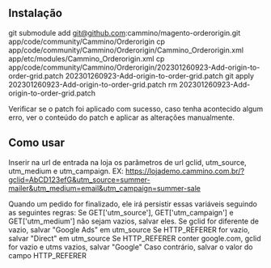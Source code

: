## Instalação

git submodule add git@github.com:cammino/magento-orderorigin.git app/code/community/Cammino/Orderorigin
cp app/code/community/Cammino/Orderorigin/Cammino_Orderorigin.xml app/etc/modules/Cammino_Orderorigin.xml
cp app/code/community/Cammino/Orderorigin/202301260923-Add-origin-to-order-grid.patch 202301260923-Add-origin-to-order-grid.patch
git apply 202301260923-Add-origin-to-order-grid.patch
rm 202301260923-Add-origin-to-order-grid.patch

Verificar se o patch foi aplicado com sucesso, caso tenha acontecido algum erro, ver o conteúdo do patch e aplicar as alterações manualmente.

## Como usar

Inserir na url de entrada na loja os parâmetros de url gclid, utm_source, utm_medium e utm_campaign.
EX: https://lojademo.cammino.com.br/?gclid=AbCD123efG&utm_source=summer-mailer&utm_medium=email&utm_campaign=summer-sale

Quando um pedido for finalizado, ele irá persistir essas variáveis seguindo as seguintes regras:
Se GET['utm_source'], GET['utm_campaign'] e GET['utm_medium'] não sejam vazios, salvar eles.
Se gclid for diferente de vazio, salvar "Google Ads" em utm_source
Se HTTP_REFERER for vazio, salvar "Direct" em utm_source
Se HTTP_REFERER conter google.com, gclid for vazio e utms vazios, salvar "Google"
Caso contrário, salvar o valor do campo HTTP_REFERER